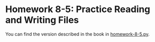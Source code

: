 # Homework 8-5: Practice Reading and Writing Files

You can find the version described in the book in [homework-8-5.py](./homework-8-5.py).
